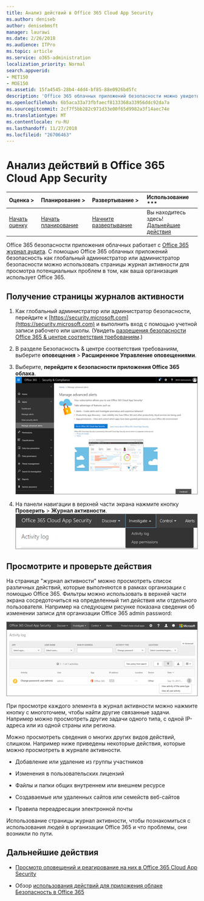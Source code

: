 ```yaml
---
title: Анализ действий в Office 365 Cloud App Security
ms.author: deniseb
author: denisebmsft
manager: laurawi
ms.date: 2/26/2018
ms.audience: ITPro
ms.topic: article
ms.service: o365-administration
localization_priority: Normal
search.appverid:
- MET150
- MOE150
ms.assetid: 15fa4545-28b4-4dd4-bf85-88e0926bd5fc
description: 'Office 365 облачных приложений безопасности можно увидеть, что происходит в вашей среде Office 365, поиск и исследование мероприятий и учетных записей. '
ms.openlocfilehash: 6b5aca33a73fbfaecf8133368a33956ddc92da7a
ms.sourcegitcommit: 2cf7f5bb282c971d33e00f65d9982a3f14aec74e
ms.translationtype: MT
ms.contentlocale: ru-RU
ms.lasthandoff: 11/27/2018
ms.locfileid: "26706463"
---
```

# <a name="investigate-an-activity-in-office-365-cloud-app-security"></a>Анализ действий в Office 365 Cloud App Security
  
|Оценка **\>**|Планирование **\>**|Развертывание **\>**|Использование ***|
|:-----|:-----|:-----|:-----|
|[Начать оценку](office-365-cas-overview.md) <br/> |[Начать планирование](get-ready-for-office-365-cas.md) <br/> |[Начните развертывание](turn-on-office-365-cas.md) <br/> |Вы находитесь здесь!  <br/> [Дальнейшие действия](#next-steps) <br/> |
   
Office 365 безопасности приложения облачных работает с [Office 365 журнал аудита](detailed-properties-in-the-office-365-audit-log.md). С помощью Office 365 облачных приложений безопасность как глобальный администратор или администратор безопасности можно использовать страницы журнал активности для просмотра потенциальных проблем в том, как ваша организация использует Office 365.
  
## <a name="how-to-get-to-the-activity-log-page"></a>Получение страницы журналов активности

1. Как глобальный администратор или администратор безопасности, перейдите к [https://security.microsoft.com](https://security.microsoft.com) и выполнить вход с помощью учетной записи рабочего или школы. (Увидеть [разрешения безопасности Office 365 &amp; центре соответствия требованиям](permissions-in-the-security-and-compliance-center.md).)
    
2. В разделе Безопасность &amp; центре соответствия требованиям, выберите **оповещения** \> **Расширенное Управление оповещениями**.
    
3. Выберите, **перейдите к безопасности приложения Office 365 облака**.<br/>![В разделе Безопасность &amp; центре соответствия требованиям, выберите дополнительные оповещения для перехода к безопасности Office 365 облаке приложения](media/958632d4-03e3-4ade-8e22-d5509db6fca7.png)
  
4. На панели навигации в верхней части экрана нажмите кнопку **Проверить** \> **Журнал активности**.<br/>![На портале O365 сервера клиентского доступа нажмите кнопку Проверить.](media/8c7b87c9-71a6-4952-adb2-185e941ffe9a.png)
  
## <a name="review-and-investigate-activities"></a>Просмотрите и проверьте действия

На странице "журнал активности" можно просмотреть список различных действий, которые выполняются в рамках организации с помощью Office 365. Фильтры можно использовать в верхней части экрана сосредоточиться на определенный тип действия или отдельного пользователя. Например на следующем рисунке показана сведения об изменении записи для организации Office 365 admin password:
  
![В облаке приложения Office 365 Безопасность выберите проверить \> журнал активности.](media/5d54600c-59cd-4f33-b4f0-29b75c37baae.png)
  
При просмотре каждого элемента в журнал активности можно нажмите кнопку с многоточием, чтобы найти другие связанные задачи. Например можно просмотреть другие задачи одного типа, с одной IP-адреса или из одной страны или региона.
  
Можно просмотреть сведения о многих других видов действий, слишком. Например ниже приведены некоторые действия, которые можно просмотреть в журнале активности.
  
- Добавление или удаление из группы участников
    
- Изменения в пользовательских лицензий
    
- Файлы и папки общих внутреннем или внешнем ресурсе
    
- Создаваемые или удаленных сайтов или семейств веб-сайтов
    
- Правила переадресации электронной почты
    
Использование страницы журнал активности, чтобы познакомиться с использования людей в организации Office 365 и что проблемы, они возникли по пути.
  
## <a name="next-steps"></a>Дальнейшие действия

- [Просмотр оповещений и реагирование на них в Office 365 Cloud App Security](review-office-365-cas-alerts.md)
    
- Обзор [использования действий для приложения облаке Безопасность в Office 365](utilization-activities-for-ocas.md)
    

